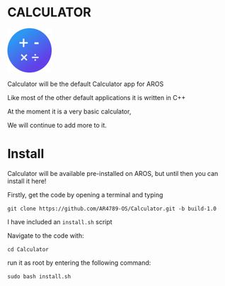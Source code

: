 # CALCULATOR
![Calculator Icon](/CalculatorSmall.png)

Calculator will be the default Calculator app for AROS

Like most of the other default applications it is written in C++

At the moment it is a very basic calculator,

We will continue to add more to it.

# Install
Calculator will be available pre-installed on AROS, but until then you can install it here!

Firstly, get the code by opening a terminal and typing 
```
git clone https://github.com/AR4789-OS/Calculator.git -b build-1.0
```

I have included an `install.sh` script

Navigate to the code with:

```
cd Calculator
```

run it as root by entering the following command:

```
sudo bash install.sh
```

